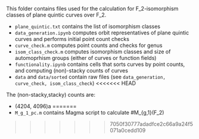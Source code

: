 This folder contains files used for the calculation for F_2-isomorphism classes of plane quintic curves over F_2.
  
- ```plane_quintic.txt``` contains the list of isomorphism classes
- ```data_generation.ipynb``` computes orbit representatives of plane quintic curves and performs initial point count checks
- ```curve_check.m``` computes point counts and checks for genus 
- ```isom_class_check.m``` computes isomorphism classes and size of automoprhism groups (either of curves or function fields)
- ```functionality.ipynb``` contains cells that sorts curves by point counts, and computing (non)-stacky counts of curves
- ```data``` and ```data/sorted``` contain raw files (see ```data_generation, curve_check, isom_class_check```)
<<<<<<< HEAD

The (non-stacky,stacky) counts are:

- (4204, 4096)a
=======
- ```M_g_1_pc.m``` contains Magma script to calculate #M_{g,1}(F_2)
>>>>>>> 7050f30777adadfce2c66a9a24f5071a0cedd109
